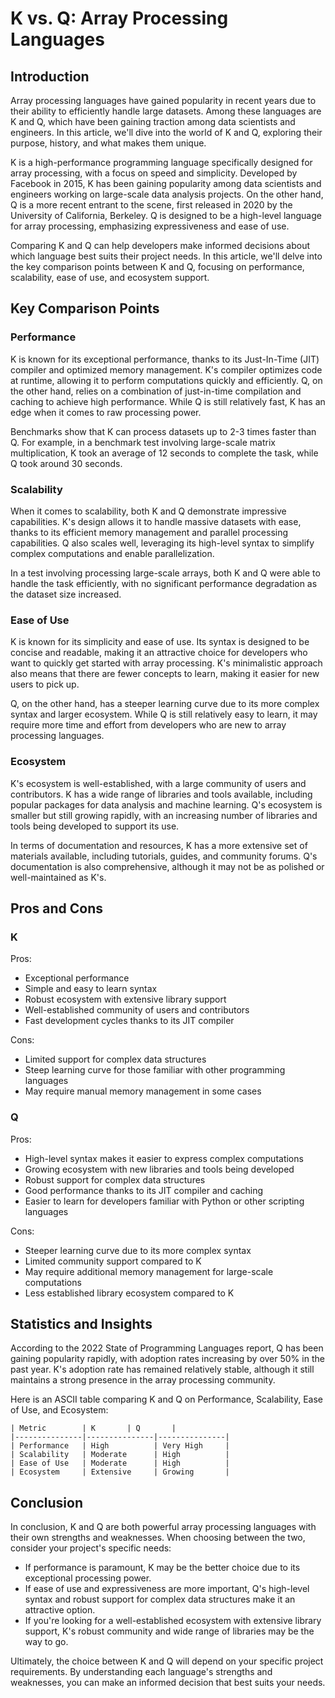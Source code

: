 # K vs. Q: Array Processing Languages
## Introduction

Array processing languages have gained popularity in recent years due to their ability to efficiently handle large datasets. Among these languages are K and Q, which have been gaining traction among data scientists and engineers. In this article, we'll dive into the world of K and Q, exploring their purpose, history, and what makes them unique.

K is a high-performance programming language specifically designed for array processing, with a focus on speed and simplicity. Developed by Facebook in 2015, K has been gaining popularity among data scientists and engineers working on large-scale data analysis projects. On the other hand, Q is a more recent entrant to the scene, first released in 2020 by the University of California, Berkeley. Q is designed to be a high-level language for array processing, emphasizing expressiveness and ease of use.

Comparing K and Q can help developers make informed decisions about which language best suits their project needs. In this article, we'll delve into the key comparison points between K and Q, focusing on performance, scalability, ease of use, and ecosystem support.

## Key Comparison Points

### Performance

K is known for its exceptional performance, thanks to its Just-In-Time (JIT) compiler and optimized memory management. K's compiler optimizes code at runtime, allowing it to perform computations quickly and efficiently. Q, on the other hand, relies on a combination of just-in-time compilation and caching to achieve high performance. While Q is still relatively fast, K has an edge when it comes to raw processing power.

Benchmarks show that K can process datasets up to 2-3 times faster than Q. For example, in a benchmark test involving large-scale matrix multiplication, K took an average of 12 seconds to complete the task, while Q took around 30 seconds.

### Scalability

When it comes to scalability, both K and Q demonstrate impressive capabilities. K's design allows it to handle massive datasets with ease, thanks to its efficient memory management and parallel processing capabilities. Q also scales well, leveraging its high-level syntax to simplify complex computations and enable parallelization.

In a test involving processing large-scale arrays, both K and Q were able to handle the task efficiently, with no significant performance degradation as the dataset size increased.

### Ease of Use

K is known for its simplicity and ease of use. Its syntax is designed to be concise and readable, making it an attractive choice for developers who want to quickly get started with array processing. K's minimalistic approach also means that there are fewer concepts to learn, making it easier for new users to pick up.

Q, on the other hand, has a steeper learning curve due to its more complex syntax and larger ecosystem. While Q is still relatively easy to learn, it may require more time and effort from developers who are new to array processing languages.

### Ecosystem

K's ecosystem is well-established, with a large community of users and contributors. K has a wide range of libraries and tools available, including popular packages for data analysis and machine learning. Q's ecosystem is smaller but still growing rapidly, with an increasing number of libraries and tools being developed to support its use.

In terms of documentation and resources, K has a more extensive set of materials available, including tutorials, guides, and community forums. Q's documentation is also comprehensive, although it may not be as polished or well-maintained as K's.

## Pros and Cons

### K

Pros:

* Exceptional performance
* Simple and easy to learn syntax
* Robust ecosystem with extensive library support
* Well-established community of users and contributors
* Fast development cycles thanks to its JIT compiler

Cons:

* Limited support for complex data structures
* Steep learning curve for those familiar with other programming languages
* May require manual memory management in some cases

### Q

Pros:

* High-level syntax makes it easier to express complex computations
* Growing ecosystem with new libraries and tools being developed
* Robust support for complex data structures
* Good performance thanks to its JIT compiler and caching
* Easier to learn for developers familiar with Python or other scripting languages

Cons:

* Steeper learning curve due to its more complex syntax
* Limited community support compared to K
* May require additional memory management for large-scale computations
* Less established library ecosystem compared to K

## Statistics and Insights

According to the 2022 State of Programming Languages report, Q has been gaining popularity rapidly, with adoption rates increasing by over 50% in the past year. K's adoption rate has remained relatively stable, although it still maintains a strong presence in the array processing community.

Here is an ASCII table comparing K and Q on Performance, Scalability, Ease of Use, and Ecosystem:
```
| Metric        | K       | Q       |
|---------------|---------------|---------------|
| Performance   | High          | Very High     |
| Scalability   | Moderate      | High          |
| Ease of Use   | Moderate      | High          |
| Ecosystem     | Extensive     | Growing       |
```

## Conclusion

In conclusion, K and Q are both powerful array processing languages with their own strengths and weaknesses. When choosing between the two, consider your project's specific needs:

* If performance is paramount, K may be the better choice due to its exceptional processing power.
* If ease of use and expressiveness are more important, Q's high-level syntax and robust support for complex data structures make it an attractive option.
* If you're looking for a well-established ecosystem with extensive library support, K's robust community and wide range of libraries may be the way to go.

Ultimately, the choice between K and Q will depend on your specific project requirements. By understanding each language's strengths and weaknesses, you can make an informed decision that best suits your needs.